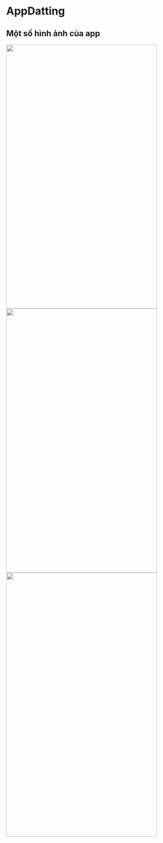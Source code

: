 # AppDatting
## Một số hình ảnh của app 
<img src="https://firebasestorage.googleapis.com/v0/b/supertato-53d59.appspot.com/o/bg_splash.PNG?alt=media&token=a28eecdd-2d6e-4bcf-bcae-9c764828919c" width="400" height="700"> <img src="https://firebasestorage.googleapis.com/v0/b/supertato-53d59.appspot.com/o/infor.PNG?alt=media&token=17a2a8de-b1bf-47fe-8628-73dfe1a7ec79"  width="400" height="700"> <img src="https://firebasestorage.googleapis.com/v0/b/supertato-53d59.appspot.com/o/login.PNG?alt=media&token=c4d2fdd5-7e77-4d0f-a33a-26e6e46e4a06" width="400" height="700">


